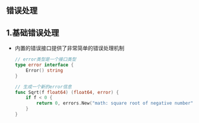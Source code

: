 ## 错误处理

## 1.基础错误处理

- 内置的错误接口提供了非常简单的错误处理机制

  ```go
  // error类型是一个接口类型
  type error interface {
      Error() string
  }
  
  // 生成一个新的error信息
  func Sqrt(f float64) (float64, error) {
      if f < 0 {
          return 0, errors.New("math: square root of negative number")
      }
  }
  ```

  